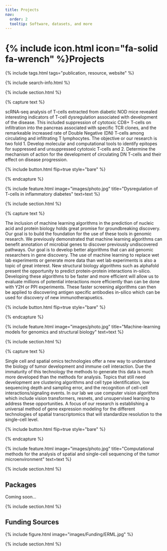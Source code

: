 ```yaml
---
title: Projects
nav:
  order: 2
  tooltip: Software, datasets, and more
---
```


# {% include icon.html icon="fa-solid fa-wrench" %}Projects

{% include tags.html tags="publication, resource, website" %}

{% include search-info.html %}

{% include section.html %}

<!-- Project 1 -->

{% capture text %}

scRNA-seq analysis of T-cells extracted from diabetic NOD mice revealed interesting indicators of T-cell dysregulation associated with development of the disease. This included suppression of cytotoxic CD8+ T-cells on infiltration into the pancreas associated with specific TCR clones, and the remarkeable increased rate of Double Negative (DN) T-cells among circulating and infiltrating T lymphocytes. The objective or our research is two fold 1. Develop molecular and computational tools to identify epitopes for suppressed and unsuppressed cytotoxic T-cells and 2. Determine the mechanism of action for the development of circulating DN T-cells and their effect on disease progression.  

{%
  include button.html
  flip=true
  style="bare"
%}

{% endcapture %}

{%
  include feature.html
  image="images/photo.jpg"
  title="Dysregulation of T-cells in inflammatory diabetes"
  text=text
%}

{% include section.html %}

<!-- Project 2 -->

{% capture text %}

The inclusion of machine learning algorithms in the prediction of nucleic acid and protein biology holds great promise for groundbreaking discovery. Our goal is to build the foundation for the use of these tools in genomic research. We previously demonstrated that machine learning algorithms can benefit annotation of microbial genes to discover previously undiscovered pathways. Our goal is to develop better algorithms that can aid genomic researchers in gene discovery. The use of machine learning to replace wet lab experiments or generate more data than wet lab experiments is also a topic of great interest. New structural biology algorithms such as alphafold present the opportunity to predict protein-protein interactions in-silico. Developing these algorithms to be faster and more efficient will allow us to evaluate millions of potential interactions more efficiently than can be done with Y2H or PPI experiments. These faster screening algorithms can then be applied to discovering antigen specific antibodies in-silico which can be used for discovery of new immunotherapuetics.

{%
  include button.html
  flip=true
  style="bare"
%}

{% endcapture %}

{%
  include feature.html
  image="images/photo.jpg"
  title="Machine-learning models for genomics and structural biology"
  text=text
%}

{% include section.html %}

<!-- Project 3 -->

{% capture text %}

Single cell and spatial omics technologies offer a new way to understand the biology of tumor development and immune cell interaction. Due the immaturity of this technology the methods to generate this data is much more developed than the methods for analysis. Topics that still need development are clustering algorithms and cell type identification, low sequencing depth and sampling error, and the recognition of cell-cell interactions/signaling events. In our lab we use computer vision algorithms which include vision transformers, resnets, and unsupervised learning to address these opportunities. A focus of our research is establishing a universal method of gene expression modeling for the different technologies of spatial transcriptomics that will standardize resolution to the single-cell level. 

{%
  include button.html
  flip=true
  style="bare"
%}

{% endcapture %}

{%
  include feature.html
  image="images/photo.jpg"
  title="Computational methods for the analysis of spatial and single-cell sequencing of the tumor microenvironment"
  text=text
%}

{% include section.html %}

## Packages

Coming soon...

<!-- {% include list.html component="card" data="projects" filters="group: featured" %} -->

{% include section.html %}

## Funding Sources

{%
  include figure.html
  image="images/Funding/ERML.jpg"
%}

{% include section.html %}